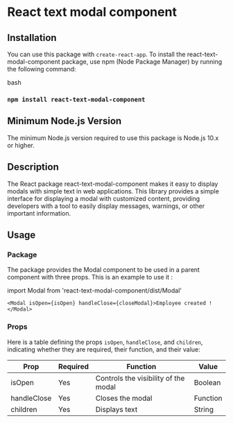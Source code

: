 # React text modal component

## Installation
You can use this package with `create-react-app`.
To install the react-text-modal-component package, use npm (Node Package Manager) by running the following command:

bash
### `npm install react-text-modal-component`


## Minimum Node.js Version
The minimum Node.js version required to use this package is Node.js 10.x or higher.


## Description
The React package react-text-modal-component makes it easy to display modals with simple text in web applications. This library provides a simple interface for displaying a modal with customized content, providing developers with a tool to easily display messages, warnings, or other important information.


## Usage

### Package
The package provides the Modal component to be used in a parent component with three props.
This is an example to use it : 

import Modal from 'react-text-modal-component/dist/Modal'

`<Modal isOpen={isOpen} handleClose={closeModal}>Employee created !</Modal>`

### Props 
Here is a table defining the props `isOpen`, `handleClose`, and `children`, indicating whether they are required, their function, and their value:

|     Prop     |Required|                Function               |   Value   |
|--------------|--------|---------------------------------------|-----------|
| isOpen       | Yes    | Controls the visibility of the  modal | Boolean   | 
| handleClose  | Yes    | Closes the modal                      | Function  |                              
| children     | Yes    | Displays text                         | String    |